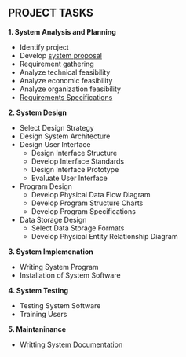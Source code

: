 ## PROJECT TASKS

**1. System Analysis and Planning**
 - Identify project 
 - Develop [system proposal](../proposal.md)
 - Requirement gathering
 - Analyze technical feasibility
 - Analyze economic feasibility
 - Analyze organization feasibility
 - [Requirements Specifications](https://github.com/mrblack360/PSAIMS/wiki/Functional-Requirements)
 
**2. System Design**
 - Select Design Strategy
 - Design System Architecture
 - Design User Interface
   - Design Interface Structure
   - Develop Interface Standards
   - Design Interface Prototype
   - Evaluate User Interface
 - Program Design 
   - Develop Physical Data Flow Diagram
   - Develop Program Structure Charts
   - Develop Program Specifications
 - Data Storage Design
   - Select Data Storage Formats
   - Develop Physical Entity Relationship Diagram
   
**3. System Implemenation**
 - Writing System Program
 - Installation of System Software
 
**4. System Testing**
 - Testing System Software
 - Training Users
 
 **5. Maintaninance**
  - Writting [System Documentation]()

